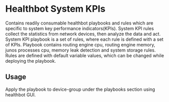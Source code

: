 # Healthbot System KPIs

 
Contains readily consumable healthbot playbooks and rules which are specific to system key performance indicators(KPIs).
System KPI rules collect the statistics from network devices, then analyze the data and act. System KPI playbook is a set of
rules, where each rule is defined with a set of KPIs. Playbook contains routing engine cpu, routing engine memory, junos processes cpu, memory leak detection and system storage rules. Rules are defined with default variable values, which can be changed while deploying the playbook.


## Usage

Apply the playbook to device-group under the playbooks section using healthbot GUI.
